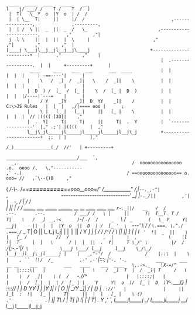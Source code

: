 



	 ____  _____  ____   ____    __
	l    j/ ___/ /    T /    T  /  ]                             
	 |  T(   \_ Y  o  |Y  o  | /  /
 	 |  | \__  T|     ||     |/  /                                 ,----------------,              ,---------,
	 |  | /  \ ||  _  ||  _  /   \_                           ,-----------------------,          ,"        ,"|
 	 j  l \    ||  |  ||  |  \     |                        ,"                      ,"|        ,"        ,"  |
	|____j \___jl__j__jl__j__j\____j                       +-----------------------+  |      ,"        ,"    |
                                                               |  .-----------------.  |  |     +---------+      |
             ____     ___    ___  ___      ___  ____           |  |                 |  |  |     | -==----'|      |
            |    \   /  _]  /  _]|   \    /  _]|    \          |  |                 |  |  |     |         |      |
            |  D  ) /  [_  /  [_ |    \  /  [_ |  D  )         |  |                 |  |  |/----|`---=    |      |
            |    / Y    _]Y    _]|  D  YY    _]|    /          |  |  C:\>JS Rules   |  |  |   ,/|==== ooo |      ;
            |    \ |   [_ |   [_ |     ||   [_ |    \          |  |                 |  |  |  // |(((( [33]|    ,"
            |  .  Y|     T|     T|     ||     T|  .  Y         |  `-----------------'  |," .;'| |((((     |  ," 
            l__j\_jl_____jl_____jl_____jl_____jl__j\_j         +-----------------------+  ;;  | |         |,"     
                                                          /_)______________(_/  //'   | +---------+
                                                     ___________________________/___  `,
      _,.                                           /  oooooooooooooooo  .o.  oooo /,   \,"-----------
    ,` -.)                                        / ==ooooooooooooooo==.o.  ooo= //   ,`\--{)B     ,"
   ( _/-\\-._                                   /_==__==========__==_ooo__ooo=_/'   /___________,"
  /,|`--._,-^|            ,                    `-----------------------------' 
  \_| |`-._/||          ,'|         
    |  `-, / |         /  /       
    |     || |        /  /                                  _____  ___   _____  ______  __    __   ____  ____     ___
     `r-._||/   __   /  /        .--.       .--.           / ___/ /   \ |     ||      T|  T__T  T /    T|    \   /  _]
 __,-<_     )`-/  `./  /     _  `    \     /    `  _      (   \_ Y     Y|   __j|      ||  |  |  |Y  o  ||  D  ) /  [_
'  \   `---'   \   /  /       `\.===. \.^./ .===./`        \__  T|  O  ||  l_  l_j  l_j|  |  |  ||     ||    / Y    _]
    |           |./  /               \/`"`\/               /  \ ||     ||   _]   |  |  l  `  '  !|  _  ||    \ |   [_
    /           //  /             ,  |     |  ,            \    |l     !|  T     |  |   \      / |  |  ||  .  Y|     T
\_/' \         |/  /             / `\|;-.-'|/` \            \___j \___/ l__j     l__j    \_/\_/  l__j__jl__j\_jl_____j
 |    |   _,^-'/  /             /    |::\  |    \
 |    , ``  (\/  /_          .-' ,-'`|:::; |`'-, '-.           ___      ___ __ __    ___  _       ___   ____    ___  ____  
  \,.->._    \X-=/^              |   |::::\|   |              |   \    /  _]  T  |  /  _]| T     /   \ |    \  /  _]|    \
  (  /   `-._//^`                |   |::::;|   |              |    \  /  [_|  |  | /  [_ | |    Y     Y|  o  )/  [_ |  D  )
   `Y-.____(__}                  |   \:::://   |              |  D  YY    _]  |  |Y    _]| l___ |  O  ||   _/Y    _]|    / 
    |     {__)                   |    `.://'   |              |     ||   [_l  :  !|   [_ |     T|     ||  |  |   [_ |    \
          ()                    .'             `.             |     ||     T\   / |     T|     |l     !|  |  |     T|  .  Y
                             _,'                 `,_          l_____jl_____j \_/  l_____jl_____j \___/ l__j  l_____jl__j\_j
